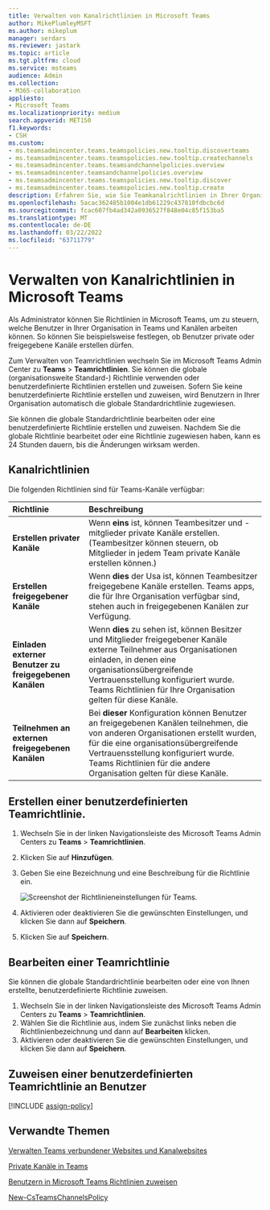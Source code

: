```yaml
---
title: Verwalten von Kanalrichtlinien in Microsoft Teams
author: MikePlumleyMSFT
ms.author: mikeplum
manager: serdars
ms.reviewer: jastark
ms.topic: article
ms.tgt.pltfrm: cloud
ms.service: msteams
audience: Admin
ms.collection:
- M365-collaboration
appliesto:
- Microsoft Teams
ms.localizationpriority: medium
search.appverid: MET150
f1.keywords:
- CSH
ms.custom:
- ms.teamsadmincenter.teams.teamspolicies.new.tooltip.discoverteams
- ms.teamsadmincenter.teams.teamspolicies.new.tooltip.createchannels
- ms.teamsadmincenter.teams.teamsandchannelpolicies.overview
- ms.teamsadmincenter.teamsandchannelpolicies.overview
- ms.teamsadmincenter.teams.teamspolicies.new.tooltip.discover
- ms.teamsadmincenter.teams.teamspolicies.new.tooltip.create
description: Erfahren Sie, wie Sie Teamkanalrichtlinien in Ihrer Organisation verwenden und verwalten, um zu steuern, welche Benutzer in Teams und Kanälen arbeiten können.
ms.openlocfilehash: 5acac362485b1004e1db61229c437810fdbcbc6d
ms.sourcegitcommit: fcac607fb4ad342a0936527f848e04c85f153ba5
ms.translationtype: MT
ms.contentlocale: de-DE
ms.lasthandoff: 03/22/2022
ms.locfileid: "63711779"
---
```

# <a name="manage-channel-policies-in-microsoft-teams"></a>Verwalten von Kanalrichtlinien in Microsoft Teams

Als Administrator können Sie Richtlinien in Microsoft Teams, um zu steuern, welche Benutzer in Ihrer Organisation in Teams und Kanälen arbeiten können. So können Sie beispielsweise festlegen, ob Benutzer private oder freigegebene Kanäle erstellen dürfen.

Zum Verwalten von Teamrichtlinien wechseln Sie im Microsoft Teams Admin Center zu **Teams** > **Teamrichtlinien**. Sie können die globale (organisationsweite Standard-) Richtlinie verwenden oder benutzerdefinierte Richtlinien erstellen und zuweisen. Sofern Sie keine benutzerdefinierte Richtlinie erstellen und zuweisen, wird Benutzern in Ihrer Organisation automatisch die globale Standardrichtlinie zugewiesen.

Sie können die globale Standardrichtlinie bearbeiten oder eine benutzerdefinierte Richtlinie erstellen und zuweisen. Nachdem Sie die globale Richtlinie bearbeitet oder eine Richtlinie zugewiesen haben, kann es 24 Stunden dauern, bis die Änderungen wirksam werden.

## <a name="channel-policies"></a>Kanalrichtlinien

Die folgenden Richtlinien sind für Teams-Kanäle verfügbar:

|Richtlinie|Beschreibung|
|:-----|:----------|
|**Erstellen privater Kanäle**|Wenn **eins** ist, können Teambesitzer und -mitglieder private Kanäle erstellen. (Teambesitzer können steuern, ob Mitglieder in jedem Team private Kanäle erstellen können.)|
|**Erstellen freigegebener Kanäle**|Wenn **dies** der Usa ist, können Teambesitzer freigegebene Kanäle erstellen. Teams apps, die für Ihre Organisation verfügbar sind, stehen auch in freigegebenen Kanälen zur Verfügung.|
|**Einladen externer Benutzer zu freigegebenen Kanälen**|Wenn **dies** zu sehen ist, können Besitzer und Mitglieder freigegebener Kanäle externe Teilnehmer aus Organisationen einladen, in denen eine organisationsübergreifende Vertrauensstellung konfiguriert wurde. Teams Richtlinien für Ihre Organisation gelten für diese Kanäle.|
|**Teilnehmen an externen freigegebenen Kanälen**|Bei **dieser** Konfiguration können Benutzer an freigegebenen Kanälen teilnehmen, die von anderen Organisationen erstellt wurden, für die eine organisationsübergreifende Vertrauensstellung konfiguriert wurde. Teams Richtlinien für die andere Organisation gelten für diese Kanäle.|

## <a name="create-a-custom-teams-policy"></a>Erstellen einer benutzerdefinierten Teamrichtlinie.

1. Wechseln Sie in der linken Navigationsleiste des Microsoft Teams Admin Centers zu **Teams** > **Teamrichtlinien**.
2. Klicken Sie auf **Hinzufügen**.
3. Geben Sie eine Bezeichnung und eine Beschreibung für die Richtlinie ein.

    ![Screenshot der Richtlinieneinstellungen für Teams.](media/teams-policies.png)
4. Aktivieren oder deaktivieren Sie die gewünschten Einstellungen, und klicken Sie dann auf **Speichern**.

5. Klicken Sie auf **Speichern**.

## <a name="edit-a-teams-policy"></a>Bearbeiten einer Teamrichtlinie

Sie können die globale Standardrichtlinie bearbeiten oder eine von Ihnen erstellte, benutzerdefinierte Richtlinie zuweisen.

1. Wechseln Sie in der linken Navigationsleiste des Microsoft Teams Admin Centers zu **Teams** > **Teamrichtlinien**.
2. Wählen Sie die Richtlinie aus, indem Sie zunächst links neben die Richtlinienbezeichnung und dann auf **Bearbeiten** klicken.
3. Aktivieren oder deaktivieren Sie die gewünschten Einstellungen, und klicken Sie dann auf **Speichern**.

## <a name="assign-a-custom-teams-policy-to-users"></a>Zuweisen einer benutzerdefinierten Teamrichtlinie an Benutzer

[!INCLUDE [assign-policy](includes/assign-policy.md)]

## <a name="related-topics"></a>Verwandte Themen

[Verwalten Teams verbundener Websites und Kanalwebsites](/SharePoint/teams-connected-sites)

[Private Kanäle in Teams](private-channels.md)

[Benutzern in Microsoft Teams Richtlinien zuweisen](policy-assignment-overview.md)

[New-CsTeamsChannelsPolicy](/powershell/module/skype/new-csteamschannelspolicy)
